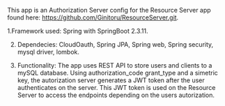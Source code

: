 This app is an Authorization Server config for the Resource Server app found here:
https://github.com/Ginitoru/ResourceServer.git.
 
 1.Framework used: Spring with SpringBoot 2.3.11.
 
2. Dependecies: CloudOauth,  Spring JPA, Spring web, Spring security, mysql driver, lombok.
 
4. Functionality:
The app uses REST API to store users and clients to a mySQL database.
Using authorization_code grant_type and a simetric key, the autorization server generates a 
JWT token after the user authenticates on the server. This JWT token is used on the Resource 
Server to access the endpoints depending on the users autorization.
